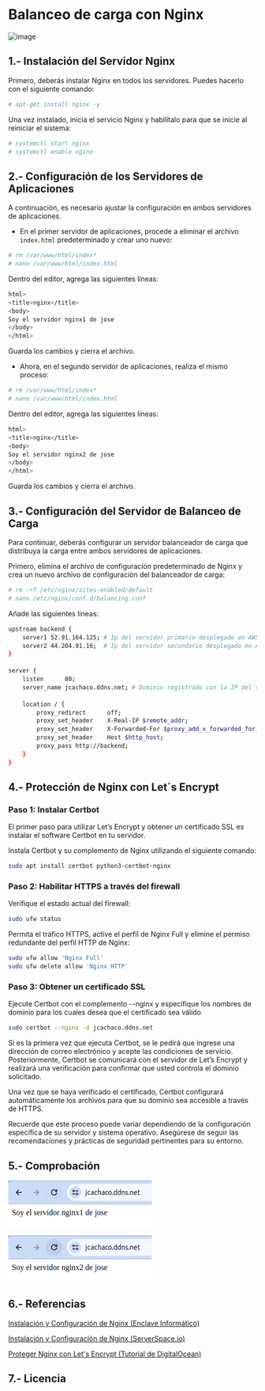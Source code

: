 # Balanceo de carga con Nginx

![image](https://github.com/camposchaconjosemaria/Balanceo-de-carga-con-Nginx/assets/114906855/254645c8-1d14-4ae1-9f13-15e06e3a9fc1)


## 1.- Instalación del Servidor Nginx

Primero, deberás instalar Nginx en todos los servidores. Puedes hacerlo con el siguiente comando:

```bash
# apt-get install nginx -y
```
Una vez instalado, inicia el servicio Nginx y habilítalo para que se inicie al reiniciar el sistema:

```bash
# systemctl start nginx
# systemctl enable nginx
```
## 2.- Configuración de los Servidores de Aplicaciones

A continuación, es necesario ajustar la configuración en ambos servidores de aplicaciones.

* En el primer servidor de aplicaciones, procede a eliminar el archivo `index.html` predeterminado y crear uno nuevo:

```bash
# rm /var/www/html/index*
# nano /var/www/html/index.html
```
Dentro del editor, agrega las siguientes líneas:

```bash
html>
<title>nginx</title>
<body>
Soy el servidor nginx1 de jose
</body>
</html>
```
Guarda los cambios y cierra el archivo.
* Ahora, en el segundo servidor de aplicaciones, realiza el mismo proceso:

```bash
# rm /var/www/html/index*
# nano /var/www/html/index.html
```
Dentro del editor, agrega las siguientes líneas:

```bash
html>
<title>nginx</title>
<body>
Soy el servidor nginx2 de jose
</body>
</html>
```
Guarda los cambios y cierra el archivo.

## 3.- Configuración del Servidor de Balanceo de Carga

Para continuar, deberás configurar un servidor balanceador de carga que distribuya la carga entre ambos servidores de aplicaciones. 

Primero, elimina el archivo de configuración predeterminado de Nginx y crea un nuevo archivo de configuración del balanceador de carga:

```bash
# rm -rf /etc/nginx/sites-enabled/default 
# nano /etc/nginx/conf.d/balancing.conf
```

Añade las siguientes líneas:

```bash
upstream backend {
    server1 52.91.164.125; # Ip del servidor primario desplegado en AWS
    server2 44.204.91.16;  # Ip del servidor secundario desplegado en AWS
}

server {
    listen      80;
    server_name jcachaco.ddns.net; # Dominio registrado con la IP del servidor de balanceo de carga

    location / {
        proxy_redirect      off;
        proxy_set_header    X-Real-IP $remote_addr;
        proxy_set_header    X-Forwarded-For $proxy_add_x_forwarded_for;
        proxy_set_header    Host $http_host;
        proxy_pass http://backend;
    }
}
```

## 4.- Protección de Nginx con Let´s Encrypt
### Paso 1: Instalar Certbot

El primer paso para utilizar Let’s Encrypt y obtener un certificado SSL es instalar el software Certbot en tu servidor.

Instala Certbot y su complemento de Nginx utilizando el siguiente comando:

```bash
sudo apt install certbot python3-certbot-nginx
```
### Paso 2: Habilitar HTTPS a través del firewall

Verifique el estado actual del firewall:

```bash
sudo ufw status
```
Permita el tráfico HTTPS, active el perfil de Nginx Full y elimine el permiso redundante del perfil HTTP de Nginx:

```bash
sudo ufw allow 'Nginx Full'
sudo ufw delete allow 'Nginx HTTP'
```
### Paso 3: Obtener un certificado SSL

Ejecute Certbot con el complemento --nginx y especifique los nombres de dominio para los cuales desea que el certificado sea válido

```bash
sudo certbot --nginx -d jcachaco.ddns.net
```

Si es la primera vez que ejecuta Certbot, se le pedirá que ingrese una dirección de correo electrónico y acepte las condiciones de servicio. Posteriormente, Certbot se comunicará con el servidor de Let’s Encrypt y realizará una verificación para confirmar que usted controla el dominio solicitado.

Una vez que se haya verificado el certificado, Certbot configurará automáticamente los archivos para que su dominio sea accesible a través de HTTPS.

Recuerde que este proceso puede variar dependiendo de la configuración específica de su servidor y sistema operativo. Asegúrese de seguir las recomendaciones y prácticas de seguridad pertinentes para su entorno.

## 5.- Comprobación
![image](/img/nginx1.png)

![image](/img/nginx2.png)


## 6.- Referencias

[Instalación y Configuración de Nginx (Enclave Informático)](https://enclaveinformatico.com/nginx-instalando-y-configurando-un-servidor-web/)

[Instalación y Configuración de Nginx (ServerSpace.io)](https://serverspace.io/es/support/help/installing-and-configuring-nginx/)

[Proteger Nginx con Let's Encrypt (Tutorial de DigitalOcean)](https://www.digitalocean.com/community/tutorials/how-to-secure-nginx-with-let-s-encrypt-on-ubuntu-20-04-es)



## 7.- Licencia



